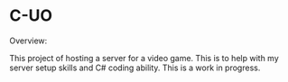 # C-UO

Overview:

This project of hosting a server for a video game. This is to help with my server setup skills and C# coding ability. This is a work in progress.
